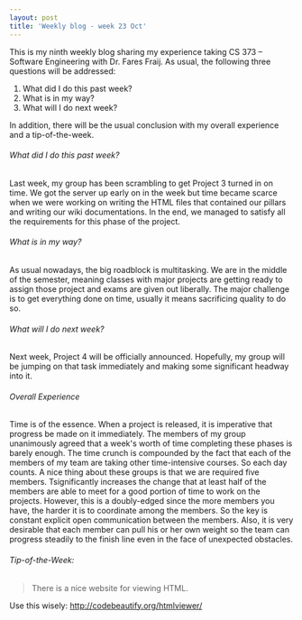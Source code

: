 ```yaml
---
layout: post
title: 'Weekly blog - week 23 Oct'
---
```


This is my ninth weekly blog sharing my experience taking CS 373 – Software Engineering with Dr. Fares Fraij. As usual, the following three questions will be addressed:

1. What did I do this past week?
2. What is in my way?
3. What will I do next week?

In addition, there will be the usual conclusion with my overall experience and a tip-of-the-week.

###### What did I do this past week?

Last week, my group has been scrambling to get Project 3 turned in on time. We got the server up early on in the week but time became scarce when we were working on writing the HTML files that contained our pillars and writing our wiki documentations. In the end, we managed to satisfy all the requirements for this phase of the project. 

###### What is in my way?

As usual nowadays, the big roadblock is multitasking. We are in the middle of the semester, meaning classes with major projects are getting ready to assign those project and exams are given out liberally. The major challenge is to get everything done on time, usually it means sacrificing quality to do so.

###### What will I do next week?

Next week, Project 4 will be officially announced. Hopefully, my group will be jumping on that task immediately and making some significant headway into it.

###### Overall Experience

Time is of the essence. When a project is released, it is imperative that progress be made on it immediately. The members of my group unanimously agreed that a week's worth of time completing these phases is barely enough. The time crunch is compounded by the fact that each of the members of my team are taking other time-intensive courses. So each day counts. A nice thing about these groups is that we are required five members. Tsignificantly increases the change that at least half of the members are able to meet for a good portion of time to work on the projects. However, this is a doubly-edged since the more members you have, the harder it is to coordinate among the members. So the key is constant explicit open communication between the members. Also, it is very desirable that each member can pull his or her own weight so the team can progress steadily to the finish line even in the face of unexpected obstacles. 

###### Tip-of-the-Week:
> There is a nice website for viewing HTML.

Use this wisely: <http://codebeautify.org/htmlviewer/>
